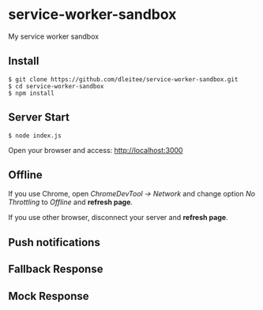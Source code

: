 # service-worker-sandbox

My service worker sandbox

## Install

```
$ git clone https://github.com/dleitee/service-worker-sandbox.git
$ cd service-worker-sandbox
$ npm install
```

## Server Start 

```
$ node index.js
```

Open your browser and access: [http://localhost:3000](http://localhost:3000)

## Offline

If you use Chrome, open *ChromeDevTool -> Network* and change option *No Throttling* to *Offline* and **refresh page**.

If you use other browser, disconnect your server and **refresh page**.

## Push notifications

## Fallback Response

## Mock Response
